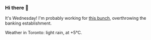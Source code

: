 ### Hi there :wave:

It's Wednesday! I'm probably working for [this bunch](https://github.com/kohofinancial), overthrowing the banking establishment.

Weather in Toronto: light rain, at +5°C.
